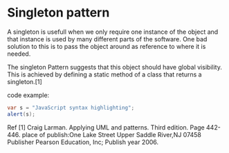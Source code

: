 # Singleton pattern
A singleton is usefull when we only require one instance of the object and that instance is used by many
different parts of the software.
One bad solution to this is to pass the object around as reference to where it is needed.
  
The singleton Pattern suggests that this object should have global visibility.
This is achieved by defining a static method of a class that returns a singleton.[1]
  

code example:
```Java
var s = "JavaScript syntax highlighting";
alert(s);
```

Ref
[1] Craig Larman. Applying UML and patterns. Third edition. Page 442-446. place of publish:One Lake Street Upper Saddle River,NJ 07458
Publisher Pearson Education, Inc; Publish year 2006.


